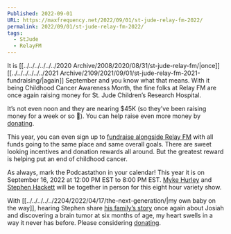 ```yaml
---
Published: 2022-09-01
URL: https://maxfrequency.net/2022/09/01/st-jude-relay-fm-2022/
permalink: 2022/09/01/st-jude-relay-fm-2022/
tags:
  - StJude
  - RelayFM
---
```

It is [[../../../../../../2020 Archive/2008/2020/08/31/st-jude-relay-fm/|once]] [[../../../../../../2021 Archive/2109/2021/09/01/st-jude-relay-fm-2021-fundraising/|again]] September and you know what that means. With it being Childhood Cancer Awareness Month, the fine folks at Relay FM are once again raising money for St. Jude Children’s Research Hospital.

It’s not even noon and they are nearing $45K (so they’ve been raising money for a week or so 🤫). You can help raise even more money by [donating](https://relay.experience.stjude.org/).

This year, you can even sign up to [fundraise alongside Relay FM](https://tiltify.com/st-jude-children-s-research-hospital/relay-fm-for-st-jude-2022/start/) with all funds going to the same place and same overall goals. There are sweet looking incentives and donation rewards all around. But the greatest reward is helping put an end of childhood cancer.

As always, mark the Podcastathon in your calendar! This year it is on September 16, 2022 at 12:00 PM EST to 8:00 PM EST. [Myke Hurley](http://twitter.com/imyke) and [Stephen Hackett](http://twitter.com/ismh) will be together in person for this eight hour variety show.

With [[../../../../../2204/2022/04/17/the-next-generation/|my own baby on the way]], hearing Stephen share [his family’s story](https://maxfrequency.net/2021/09/01/st-jude-relay-fm-2021-fundraising/) once again about Josiah and discovering a brain tumor at six months of age, my heart swells in a way it never has before. Please considering [donating](https://relay.experience.stjude.org/).